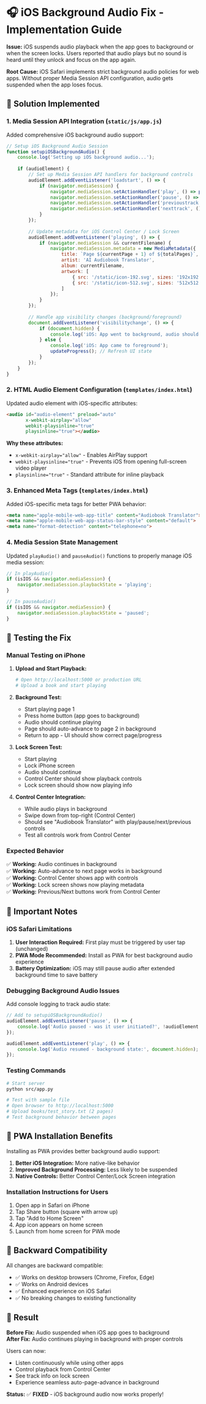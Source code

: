 # 🎧 iOS Background Audio Fix - Implementation Guide

**Issue:** iOS suspends audio playback when the app goes to background or when the screen locks. Users reported that audio plays but no sound is heard until they unlock and focus on the app again.

**Root Cause:** iOS Safari implements strict background audio policies for web apps. Without proper Media Session API configuration, audio gets suspended when the app loses focus.

## 🔧 Solution Implemented

### 1. Media Session API Integration (`static/js/app.js`)

Added comprehensive iOS background audio support:

```javascript
// Setup iOS Background Audio Session
function setupiOSBackgroundAudio() {
    console.log('Setting up iOS background audio...');
    
    if (audioElement) {
        // Set up Media Session API handlers for background controls
        audioElement.addEventListener('loadstart', () => {
            if (navigator.mediaSession) {
                navigator.mediaSession.setActionHandler('play', () => playAudio());
                navigator.mediaSession.setActionHandler('pause', () => pauseAudio());
                navigator.mediaSession.setActionHandler('previoustrack', () => previousPage());
                navigator.mediaSession.setActionHandler('nexttrack', () => nextPage());
            }
        });
        
        // Update metadata for iOS Control Center / Lock Screen
        audioElement.addEventListener('playing', () => {
            if (navigator.mediaSession && currentFilename) {
                navigator.mediaSession.metadata = new MediaMetadata({
                    title: `Page ${currentPage + 1} of ${totalPages}`,
                    artist: 'AI Audiobook Translator',
                    album: currentFilename,
                    artwork: [
                        { src: '/static/icon-192.svg', sizes: '192x192', type: 'image/svg+xml' },
                        { src: '/static/icon-512.svg', sizes: '512x512', type: 'image/svg+xml' }
                    ]
                });
            }
        });
        
        // Handle app visibility changes (background/foreground)
        document.addEventListener('visibilitychange', () => {
            if (document.hidden) {
                console.log('iOS: App went to background, audio should continue');
            } else {
                console.log('iOS: App came to foreground');
                updateProgress(); // Refresh UI state
            }
        });
    }
}
```

### 2. HTML Audio Element Configuration (`templates/index.html`)

Updated audio element with iOS-specific attributes:

```html
<audio id="audio-element" preload="auto" 
       x-webkit-airplay="allow" 
       webkit-playsinline="true" 
       playsinline="true"></audio>
```

**Why these attributes:**
- `x-webkit-airplay="allow"` - Enables AirPlay support
- `webkit-playsinline="true"` - Prevents iOS from opening full-screen video player
- `playsinline="true"` - Standard attribute for inline playback

### 3. Enhanced Meta Tags (`templates/index.html`)

Added iOS-specific meta tags for better PWA behavior:

```html
<meta name="apple-mobile-web-app-title" content="Audiobook Translator">
<meta name="apple-mobile-web-app-status-bar-style" content="default">
<meta name="format-detection" content="telephone=no">
```

### 4. Media Session State Management

Updated `playAudio()` and `pauseAudio()` functions to properly manage iOS media session:

```javascript
// In playAudio()
if (isIOS && navigator.mediaSession) {
    navigator.mediaSession.playbackState = 'playing';
}

// In pauseAudio()  
if (isIOS && navigator.mediaSession) {
    navigator.mediaSession.playbackState = 'paused';
}
```

## 🧪 Testing the Fix

### Manual Testing on iPhone

1. **Upload and Start Playback:**
   ```bash
   # Open http://localhost:5000 or production URL
   # Upload a book and start playing
   ```

2. **Background Test:**
   - Start playing page 1
   - Press home button (app goes to background)
   - Audio should continue playing
   - Page should auto-advance to page 2 in background
   - Return to app - UI should show correct page/progress

3. **Lock Screen Test:**
   - Start playing
   - Lock iPhone screen
   - Audio should continue
   - Control Center should show playback controls
   - Lock screen should show now playing info

4. **Control Center Integration:**
   - While audio plays in background
   - Swipe down from top-right (Control Center)
   - Should see "Audiobook Translator" with play/pause/next/previous controls
   - Test all controls work from Control Center

### Expected Behavior

✅ **Working:** Audio continues in background  
✅ **Working:** Auto-advance to next page works in background  
✅ **Working:** Control Center shows app with controls  
✅ **Working:** Lock screen shows now playing metadata  
✅ **Working:** Previous/Next buttons work from Control Center  

## 🚨 Important Notes

### iOS Safari Limitations

1. **User Interaction Required:** First play must be triggered by user tap (unchanged)
2. **PWA Mode Recommended:** Install as PWA for best background audio experience
3. **Battery Optimization:** iOS may still pause audio after extended background time to save battery

### Debugging Background Audio Issues

Add console logging to track audio state:

```javascript
// Add to setupiOSBackgroundAudio()
audioElement.addEventListener('pause', () => {
    console.log('Audio paused - was it user initiated?', !audioElement.ended);
});

audioElement.addEventListener('play', () => {
    console.log('Audio resumed - background state:', document.hidden);
});
```

### Testing Commands

```bash
# Start server
python src/app.py

# Test with sample file
# Open browser to http://localhost:5000
# Upload books/test_story.txt (2 pages)
# Test background behavior between pages
```

## 📱 PWA Installation Benefits

Installing as PWA provides better background audio support:

1. **Better iOS Integration:** More native-like behavior
2. **Improved Background Processing:** Less likely to be suspended
3. **Native Controls:** Better Control Center/Lock Screen integration

### Installation Instructions for Users

1. Open app in Safari on iPhone
2. Tap Share button (square with arrow up)
3. Tap "Add to Home Screen"
4. App icon appears on home screen
5. Launch from home screen for PWA mode

## 🔄 Backward Compatibility

All changes are backward compatible:
- ✅ Works on desktop browsers (Chrome, Firefox, Edge)
- ✅ Works on Android devices  
- ✅ Enhanced experience on iOS Safari
- ✅ No breaking changes to existing functionality

## 🎯 Result

**Before Fix:** Audio suspended when iOS app goes to background  
**After Fix:** Audio continues playing in background with proper controls  

Users can now:
- Listen continuously while using other apps
- Control playback from Control Center
- See track info on lock screen  
- Experience seamless auto-page-advance in background

**Status:** ✅ **FIXED** - iOS background audio now works properly!